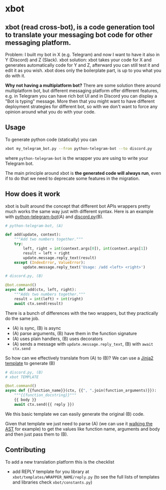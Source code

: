 # xbot

**xbot** (read cross-bot), is a code generation tool to translate your messaging bot code for other messaging platform.
-
Problem: I built my bot in X (e.g. Telegram) and now I want to have it also in Y (Discord) and Z (Slack).
xbot solution: xbot takes your code for X and generates automatically code for Y and Z, afterward you can still test it and edit it as you wish. xbot does only the boilerplate part, is up to you what you do with it.

**Why not having a multiplatform bot?**
There are some solution there around multiplatform bot, but different messaging platform offer different features, e.g. in Telegram you can have rich bot UI and in Discord you can display a "Bot is typing" message. More then that you might want to have different deployment strategies for different bot, so with we don't want to force any opinion around what you do with your code.

## Usage

To generate python code (statically) you can

```bash
xbot my_telegram_bot.py --from python-telegram-bot --to discord.py
```

where `python-telegram-bot` is the wrapper you are using to write your Telegram bot.

The main principle around xbot is **the generated code will always run**, even if to do that we need to deprecate some features in the migration.

## How does it work

xbot is built around the concept that different bot APIs wrappers pretty much works the same way just with different syntax. Here is an example with [python-telegram-bot](https://github.com/python-telegram-bot/python-telegram-bot)(A) and [discord.py](https://github.com/Rapptz/discord.py)(B).

```python
# python-telegram-bot, (A)

def add(update, context):
    """Add two numbers together."""
    try:
        left, right = int(context.args[0]), int(context.args[1])
        result = left + right
        update.message.reply_text(result)
    except (IndexError, ValueError):
        update.message.reply_text('Usage: /add <left> <right>')
```

```python
# discord.py, (B)

@bot.command()
async def add(ctx, left, right):
    """Adds two numbers together."""
    result = int(left) + int(right)
    await ctx.send(result)
```

There is a bunch of differences with the two wrappers, but they practically do the same job.
- (A) is sync, (B) is async
- (A) parse arguments, (B) have them in the function signature
- (A) uses plain handlers, (B) uses decorators
- (A) sends a message with `update.message.reply_text`, (B) with `await ctx.send`

So how can we effectively translate from (A) to (B)? We can use a [Jinja2 template](https://jinja.palletsprojects.com/en/2.11.x/templates/#call) to generate (B)

```python
# discord.py, (B)
# xbot TEMPLATE

@bot.command()
async def {{function_name}}(ctx, {{", ".join(function_arguments)}}):
    """{{function_docstring}}"""
    {{ body }}
    await ctx.send({{ reply }})
```

We this basic template we can easily generate the original (B) code.

Given that template we just need to parse (A) (we can use it [walking the AST](https://docs.python.org/3/library/ast.html#ast.parse) for example) to get the values like function name, arguments and body and then just pass them to (B).

## Contributing

To add a new translation platform this is the checklist

- add REPLY template for you library at `xbot/templates/WRAPPER_NAME/reply.py` (to see the full lists of templates and libraries check `xbot/constants.py`)
